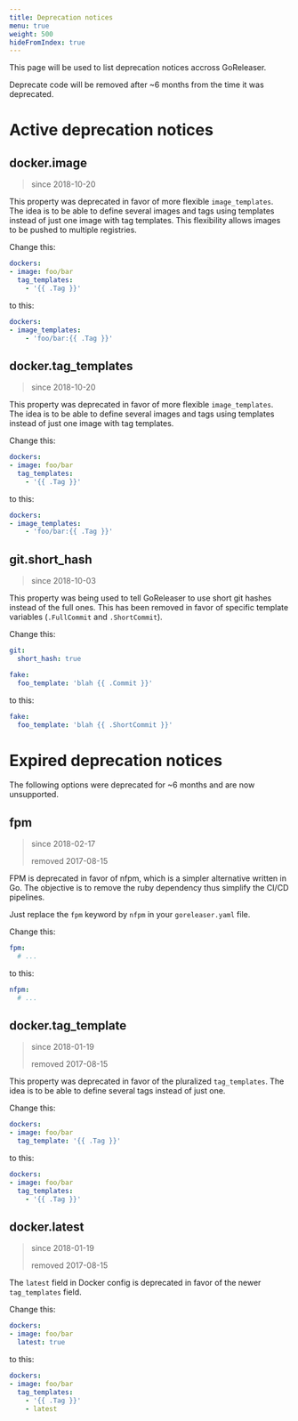 ```yaml
---
title: Deprecation notices
menu: true
weight: 500
hideFromIndex: true
---
```


This page will be used to list deprecation notices accross GoReleaser.

Deprecate code will be removed after ~6 months from the time it was deprecated.

# Active deprecation notices

## docker.image

> since 2018-10-20

This property was deprecated in favor of more flexible `image_templates`.
The idea is to be able to define several images and tags using templates instead of just one image with tag templates.
This flexibility allows images to be pushed to multiple registries.

Change this:

```yaml
dockers:
- image: foo/bar
  tag_templates:
    - '{{ .Tag }}'
```

to this:

```yaml
dockers:
- image_templates:
    - 'foo/bar:{{ .Tag }}'
```

## docker.tag_templates

> since 2018-10-20

This property was deprecated in favor of more flexible `image_templates`.
The idea is to be able to define several images and tags using templates instead of just one image with tag templates.

Change this:

```yaml
dockers:
- image: foo/bar
  tag_templates:
    - '{{ .Tag }}'
```

to this:

```yaml
dockers:
- image_templates:
    - 'foo/bar:{{ .Tag }}'
```


<!--

Template for new deprecations:

## property

> since yyyy-mm-dd

Description.

Change this:

```yaml
```

to this:

```yaml
```

 -->

## git.short_hash

> since 2018-10-03

This property was being used to tell GoReleaser to use short git hashes
instead of the full ones. This has been removed in favor of specific
template variables (`.FullCommit` and `.ShortCommit`).

Change this:

```yaml
git:
  short_hash: true

fake:
  foo_template: 'blah {{ .Commit }}'
```

to this:

```yaml
fake:
  foo_template: 'blah {{ .ShortCommit }}'
```

# Expired deprecation notices

The following options were deprecated for ~6 months and are now unsupported.

## fpm

> since 2018-02-17
>
> removed 2017-08-15

FPM is deprecated in favor of nfpm, which is a simpler alternative written
in Go. The objective is to remove the ruby dependency thus simplify the
CI/CD pipelines.

Just replace the `fpm` keyword by `nfpm` in your `goreleaser.yaml` file.

Change this:

```yaml
fpm:
  # ...
```

to this:

```yaml
nfpm:
  # ...
```

## docker.tag_template

> since 2018-01-19
>
> removed 2017-08-15

This property was deprecated in favor of the pluralized `tag_templates`.
The idea is to be able to define several tags instead of just one.

Change this:

```yaml
dockers:
- image: foo/bar
  tag_template: '{{ .Tag }}'
```

to this:

```yaml
dockers:
- image: foo/bar
  tag_templates:
    - '{{ .Tag }}'
```

## docker.latest

> since 2018-01-19
>
> removed 2017-08-15

The `latest` field in Docker config is deprecated in favor of the newer
`tag_templates` field.

Change this:

```yaml
dockers:
- image: foo/bar
  latest: true
```

to this:

```yaml
dockers:
- image: foo/bar
  tag_templates:
    - '{{ .Tag }}'
    - latest
```

